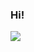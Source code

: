 ### Hi! 
<img href="https://discord.com/users/697391819142594680" src="https://lanyard-profile-readme.vercel.app/api/697391819142594680" > 

